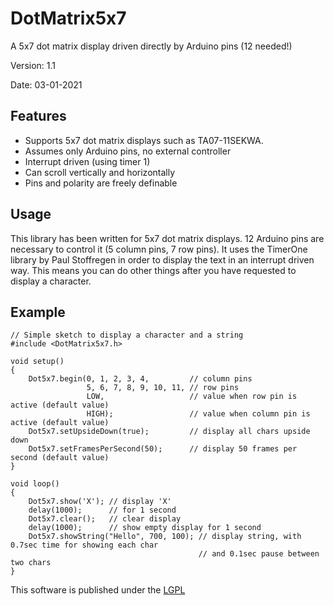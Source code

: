 # DotMatrix5x7
A 5x7 dot matrix display driven directly by Arduino pins (12 needed!)

Version: 1.1

Date:  03-01-2021

## Features

* Supports 5x7 dot matrix displays such as TA07-11SEKWA.
* Assumes only Arduino pins, no external controller
* Interrupt driven (using timer 1)
* Can scroll vertically and horizontally
* Pins and polarity are freely definable

## Usage

This library has been written for 5x7 dot matrix displays. 12 Arduino pins are necessary to control it (5 column pins, 7 row pins). It uses the TimerOne library by Paul Stoffregen in order to display the text in an interrupt driven way. This means you can do other things after you have requested to display a character. 

## Example

	// Simple sketch to display a character and a string
	#include <DotMatrix5x7.h>

	void setup()
	{
		Dot5x7.begin(0, 1, 2, 3, 4,         // column pins
		             5, 6, 7, 8, 9, 10, 11, // row pins
		             LOW,                   // value when row pin is active (default value)
				     HIGH);                 // value when column pin is active (default value)
	    Dot5x7.setUpsideDown(true);         // display all chars upside down
	    Dot5x7.setFramesPerSecond(50);      // display 50 frames per second (default value)			 
	}	 

	void loop()
	{
		Dot5x7.show('X'); // display 'X'
		delay(1000);      // for 1 second
		Dot5x7.clear();   // clear display
		delay(1000);      // show empty display for 1 second
		Dot5x7.showString("Hello", 700, 100); // display string, with 0.7sec time for showing each char
		                                      // and 0.1sec pause between two chars
	}


This software is published under the [LGPL](http://www.gnu.org/licenses/lgpl-3.0.html)
